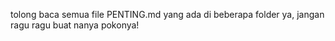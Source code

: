 tolong baca semua file PENTING.md yang ada di beberapa folder ya, jangan ragu ragu buat nanya pokonya!